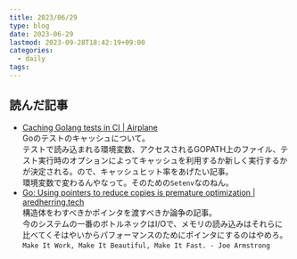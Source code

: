 ```yaml
---
title: 2023/06/29
type: blog
date: 2023-06-29
lastmod: 2023-09-28T18:42:19+09:00
categories:
  - daily
tags:
---
```


## 読んだ記事

- [Caching Golang tests in CI | Airplane](https://www.airplane.dev/blog/caching-golang-tests-in-ci)  
  Goのテストのキャッシュについて。  
  テストで読み込まれる環境変数、アクセスされるGOPATH上のファイル、テスト実行時のオプションによってキャッシュを利用するか新しく実行するかが決定される。ので、キャッシュヒット率をあげたい記事。  
  環境変数で変わるんやなって。そのための`Setenv`なのねん。  
- [Go: Using pointers to reduce copies is premature optimization | aredherring.tech](https://trinitroglycerin.github.io/2023/06/10/Go-Using-pointers-to-reduce-copies-is-premature-optimization/)  
  構造体をわすべきかポインタを渡すべきか論争の記事。  
  今のシステムの一番のボトルネックはI/Oで、メモリの読み込みはそれらに比べてくそはやいからパフォーマンスのためにポインタにするのはやめろ。  
  `Make It Work, Make It Beautiful, Make It Fast. - Joe Armstrong`  
